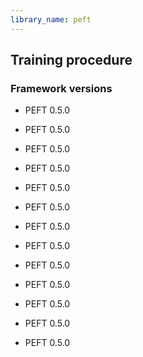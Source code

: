 ```yaml
---
library_name: peft
---
```

## Training procedure

### Framework versions

- PEFT 0.5.0
- PEFT 0.5.0
- PEFT 0.5.0
- PEFT 0.5.0
- PEFT 0.5.0
- PEFT 0.5.0
- PEFT 0.5.0
- PEFT 0.5.0
- PEFT 0.5.0
- PEFT 0.5.0
- PEFT 0.5.0
- PEFT 0.5.0

- PEFT 0.5.0
